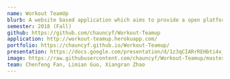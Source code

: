 ```yaml
---
name: Workout TeamUp
blurb: A website based application which aims to provide a open platform for people to find workout partners and/or groups. This application provides users with profile management, activity initiation, activity joining, achievement recording, commenting, rating and map location services.
semester: 2018 (Fall)
github: https://github.com/chauncyf/Workout-Teamup
application: http://workout-teamup.herokuapp.com/
portfolio: https://chauncyf.github.io/Workout-Teamup/
presentation: https://docs.google.com/presentation/d/1z3qCIARrREHbti4x_i3WxyrB7FPj8DVaS5U6sO9jJjE/edit#slide=id.gcb9a0b074_2_0 
image: https://raw.githubusercontent.com/chauncyf/Workout-Teamup/master/app/assets/images/dumbbell-solid.png
team: Chenfeng Fan, Limian Guo, Xiangran Zhao
---
```

